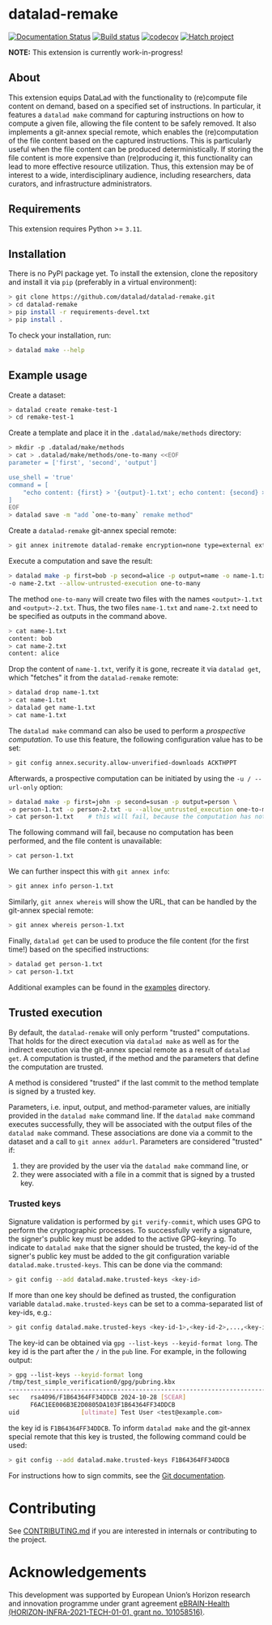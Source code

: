 # datalad-remake

[![Documentation Status](https://readthedocs.org/projects/datalad-remake/badge/?version=latest)](https://datalad-remake.readthedocs.io/en/latest/?badge=latest)
[![Build status](https://ci.appveyor.com/api/projects/status/25vbds4nncadopf8/branch/main?svg=true)](https://ci.appveyor.com/project/mih/datalad-remake/branch/main)
[![codecov](https://codecov.io/github/datalad/datalad-remake/graph/badge.svg?token=EBVAZXLF0J)](https://codecov.io/github/datalad/datalad-remake)
[![Hatch project](https://img.shields.io/badge/%F0%9F%A5%9A-Hatch-4051b5.svg)](https://github.com/pypa/hatch)


**NOTE:** This extension is currently work-in-progress!


## About

This extension equips DataLad with the functionality to (re)compute file
content on demand, based on a specified set of instructions. In particular,
it features a `datalad make` command for capturing instructions on how to
compute a given file, allowing the file content to be safely removed. It also
implements a git-annex special remote, which enables the (re)computation of
the file content based on the captured instructions. This is particularly
useful when the file content can be produced deterministically. If storing
the file content is more expensive than (re)producing it, this functionality
can lead to more effective resource utilization. Thus, this extension may be
of interest to a wide, interdisciplinary audience, including researchers,
data curators, and infrastructure administrators.


## Requirements

This extension requires Python >= `3.11`.


## Installation

There is no PyPI package yet. To install the extension, clone the repository
and install it via `pip` (preferably in a virtual environment):

```bash
> git clone https://github.com/datalad/datalad-remake.git
> cd datalad-remake
> pip install -r requirements-devel.txt
> pip install .
```

To check your installation, run:

```bash
> datalad make --help
```


## Example usage

Create a dataset:


```bash
> datalad create remake-test-1
> cd remake-test-1
```

Create a template and place it in the `.datalad/make/methods` directory:

```bash
> mkdir -p .datalad/make/methods
> cat > .datalad/make/methods/one-to-many <<EOF
parameter = ['first', 'second', 'output']

use_shell = 'true'
command = [
    "echo content: {first} > '{output}-1.txt'; echo content: {second} > '{output}-2.txt'",
]
EOF
> datalad save -m "add `one-to-many` remake method"
```

Create a `datalad-remake` git-annex special remote:
```bash
> git annex initremote datalad-remake encryption=none type=external externaltype=datalad-remake allow_untrusted_execution=true
```

Execute a computation and save the result:
```bash
> datalad make -p first=bob -p second=alice -p output=name -o name-1.txt \
-o name-2.txt --allow-untrusted-execution one-to-many
```
The method `one-to-many` will create two files with the names `<output>-1.txt`
and `<output>-2.txt`. Thus, the two files `name-1.txt` and `name-2.txt` need to
be specified as outputs in the command above.

```bash
> cat name-1.txt
content: bob
> cat name-2.txt
content: alice
```

Drop the content of `name-1.txt`, verify it is gone, recreate it via
`datalad get`, which "fetches" it from the `datalad-remake` remote:

```bash
> datalad drop name-1.txt
> cat name-1.txt
> datalad get name-1.txt
> cat name-1.txt
``` 

The `datalad make` command can also be used to perform a *prospective
computation*. To use this feature, the following configuration value 
has to be set:

```bash
> git config annex.security.allow-unverified-downloads ACKTHPPT
```

Afterwards, a prospective computation can be initiated by using the 
`-u / --url-only` option:

```bash
> datalad make -p first=john -p second=susan -p output=person \
-o person-1.txt -o person-2.txt -u --allow_untrusted_execution one-to-many
> cat person-1.txt    # this will fail, because the computation has not yet been performed
```

The following command will fail, because no computation has been performed,
and the file content is unavailable:

```bash
> cat person-1.txt
```

We can further inspect this with `git annex info`:

```bash
> git annex info person-1.txt
```

Similarly, `git annex whereis` will show the URL, that can be handled by the
git-annex special remote:

```bash
> git annex whereis person-1.txt
```

Finally, `datalad get` can be used to produce the file content (for the first
time!) based on the specified instructions:

```bash
> datalad get person-1.txt
> cat person-1.txt
```

Additional examples can be found in the [examples](https://github.com/datalad/datalad-remake/examples) directory.


## Trusted execution

By default, the `datalad-remake` will only perform "trusted"
computations. That holds for the direct execution via `datalad make` as well as
for the indirect execution via the git-annex special remote as a result of
`datalad get`. A computation is trusted, if the method and the parameters
that define the computation are trusted.

A method is considered "trusted" if the last commit to the method template
is signed by a trusted key.

Parameters, i.e. input, output, and method-parameter values, are initially
provided in the `datalad make` command line. If the `datalad make` command
executes successfully, they will be associated with the output files of the
`datalad make` command. These associations are done via a commit to the dataset
and a call to `git annex addurl`. Parameters are considered "trusted" if:

1. they are provided by the user via the `datalad make` command line, or
2. they were associated with a file in a commit that is signed by a trusted key.

### Trusted keys

Signature validation is performed by `git verify-commit`, which uses GPG to
perform the cryptographic processes. To successfully verify a signature, the
signer's public key must be added to the active GPG-keyring. To indicate to
`datalad make` that the signer should be trusted, the key-id of the signer's
public key must be added to
the git configuration variable `datalad.make.trusted-keys`. This can be done
via the command:

```bash
> git config --add datalad.make.trusted-keys <key-id>
```

If more than one key should be defined as trusted, the configuration variable
`datalad.make.trusted-keys` can be set to a comma-separated list of key-ids,
e.g.:

```bash
> git config datalad.make.trusted-keys <key-id-1>,<key-id-2>,...,<key-id-n>
```

The key-id can be obtained via `gpg --list-keys --keyid-format long`. The key
id is the part after the `/` in the `pub` line. For example, in the following
output:

```bash
> gpg --list-keys --keyid-format long
/tmp/test_simple_verification0/gpg/pubring.kbx
--------------------------------------------------------------------------
sec   rsa4096/F1B64364FF34DDCB 2024-10-28 [SCEAR]
      F6AC1EE006B3E2D0805DA103F1B64364FF34DDCB
uid                 [ultimate] Test User <test@example.com>

```
the key id is `F1B64364FF34DDCB`. To inform `datalad make` and the git-annex
special remote that this key is trusted, the following command could be used:
    
```bash
> git config --add datalad.make.trusted-keys F1B64364FF34DDCB
```
For instructions how to sign commits, see the [Git documentation](https://git-scm.com/book/en/v2/Git-Tools-Signing-Your-Work).

# Contributing

See [CONTRIBUTING.md](CONTRIBUTING.md) if you are interested in internals or
contributing to the project.


# Acknowledgements

This development was supported by European Union’s Horizon research and
innovation programme under grant agreement [eBRAIN-Health
(HORIZON-INFRA-2021-TECH-01-01, grant no.
101058516)](https://cordis.europa.eu/project/id/101058516).
